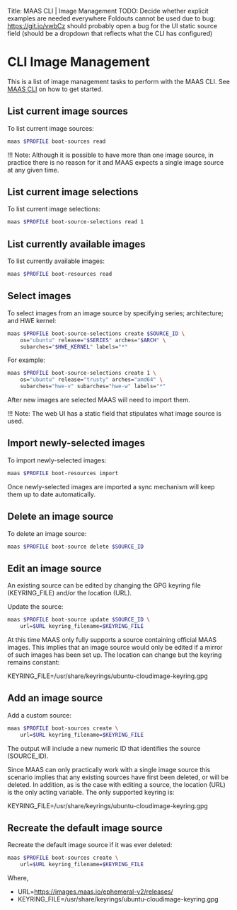 Title: MAAS CLI | Image Management
TODO:  Decide whether explicit examples are needed everywhere
       Foldouts cannot be used due to bug: https://git.io/vwbCz
       should probably open a bug for the UI static source field (should be a dropdown that reflects what the CLI has configured)


# CLI Image Management

This is a list of image management tasks to perform with the MAAS CLI. See
[MAAS CLI](./manage-cli.html) on how to get started.


## List current image sources

To list current image sources:

```bash
maas $PROFILE boot-sources read
```

!!! Note: Although it is possible to have more than one image source, in
practice there is no reason for it and MAAS expects a single image source
at any given time.


## List current image selections

To list current image selections:

```bash
maas $PROFILE boot-source-selections read 1
```


## List currently available images

To list currently available images:

```bash
maas $PROFILE boot-resources read
```


## Select images

To select images from an image source by specifying series; architecture; and
HWE kernel:

```bash
maas $PROFILE boot-source-selections create $SOURCE_ID \
	os="ubuntu" release="$SERIES" arches="$ARCH" \
	subarches="$HWE_KERNEL" labels="*"
```

For example:

```bash
maas $PROFILE boot-source-selections create 1 \
	os="ubuntu" release="trusty" arches="amd64" \
	subarches="hwe-v" subarches="hwe-w" labels="*"
```

After new images are selected MAAS will need to import them.

!!! Note: The web UI has a static field that stipulates what image source is
used.


## Import newly-selected images

To import newly-selected images:

```bash
maas $PROFILE boot-resources import
```

Once newly-selected images are imported a sync mechanism will keep them up to
date automatically.


## Delete an image source

To delete an image source:

```bash
maas $PROFILE boot-source delete $SOURCE_ID
```


## Edit an image source

An existing source can be edited by changing the GPG keyring file
(KEYRING_FILE) and/or the location (URL).

Update the source:

```bash
maas $PROFILE boot-source update $SOURCE_ID \
	url=$URL keyring_filename=$KEYRING_FILE
```

At this time MAAS only fully supports a source containing official MAAS images.
This implies that an image source would only be edited if a mirror of such
images has been set up. The location can change but the keyring remains
constant:

KEYRING_FILE=/usr/share/keyrings/ubuntu-cloudimage-keyring.gpg


## Add an image source

Add a custom source:

```bash
maas $PROFILE boot-sources create \
	url=$URL keyring_filename=$KEYRING_FILE
```

The output will include a new numeric ID that identifies the source
(SOURCE_ID).

Since MAAS can only practically work with a single image source this scenario
implies that any existing sources have first been deleted, or will be deleted.
In addition, as is the case with editing a source, the location (URL) is the
only acting variable. The only supported keyring is:

KEYRING_FILE=/usr/share/keyrings/ubuntu-cloudimage-keyring.gpg


## Recreate the default image source

Recreate the default image source if it was ever deleted:

```bash
maas $PROFILE boot-sources create \
	url=$URL keyring_filename=$KEYRING_FILE
```

Where,

- URL=https://images.maas.io/ephemeral-v2/releases/
- KEYRING_FILE=/usr/share/keyrings/ubuntu-cloudimage-keyring.gpg
